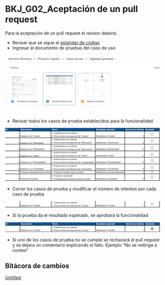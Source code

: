 # BKJ_G02_Aceptación de un pull request

Para la aceptación de un pull request el revisor deberá: 

- Revisar que se sigue el [estándar de código](../Esta%CC%81ndares%206577b6d75d3a4f788a00749c1fa0feee/BKJ_E04_Co%CC%81digo%20be0d121c15e64b5a9c5631cce51f8792.md)
- Ingresar al documento de pruebas del caso de uso

![Untitled](BKJ_G02_Aceptacio%CC%81n%20de%20un%20pull%20request%208d338cd4bd724e1680119c3af60171fd/Untitled.png)

- Revisar todos los casos de prueba establecidos para la funcionalidad

![Untitled](BKJ_G02_Aceptacio%CC%81n%20de%20un%20pull%20request%208d338cd4bd724e1680119c3af60171fd/Untitled%201.png)

- Correr los casos de prueba y modificar el número de intentos por cada caso de prueba

![Untitled](BKJ_G02_Aceptacio%CC%81n%20de%20un%20pull%20request%208d338cd4bd724e1680119c3af60171fd/Untitled%202.png)

- Si la prueba da el resultado esperado, se aprobará la funcionalidad

![Untitled](BKJ_G02_Aceptacio%CC%81n%20de%20un%20pull%20request%208d338cd4bd724e1680119c3af60171fd/Untitled%203.png)

- Si uno de los casos de prueba no se cumple se rechazará el pull request y se dejara un comentario explicando el fallo. Ejemplo “No se redirige a conteo”

## Bitácora de cambios

[Untitled](BKJ_G02_Aceptacio%CC%81n%20de%20un%20pull%20request%208d338cd4bd724e1680119c3af60171fd/Untitled%20Database%20635b3d8292e04f7986a0b83d2820a6d9.csv)
